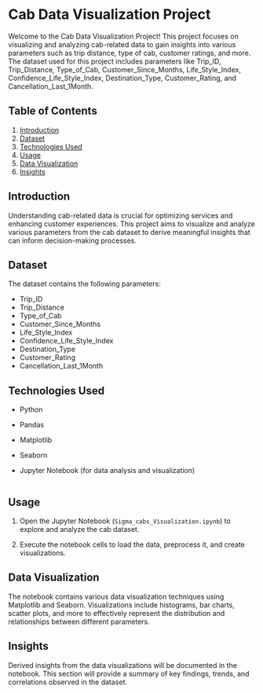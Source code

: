 # Cab Data Visualization Project

Welcome to the Cab Data Visualization Project! This project focuses on visualizing and analyzing cab-related data to gain insights into various parameters such as trip distance, type of cab, customer ratings, and more. The dataset used for this project includes parameters like Trip_ID, Trip_Distance, Type_of_Cab, Customer_Since_Months, Life_Style_Index, Confidence_Life_Style_Index, Destination_Type, Customer_Rating, and Cancellation_Last_1Month.

## Table of Contents

1. [Introduction](#introduction)
2. [Dataset](#dataset)
3. [Technologies Used](#technologies-used)
4. [Usage](#usage)
5. [Data Visualization](#data-visualization)
6. [Insights](#insights)


## Introduction

Understanding cab-related data is crucial for optimizing services and enhancing customer experiences. This project aims to visualize and analyze various parameters from the cab dataset to derive meaningful insights that can inform decision-making processes.

## Dataset

The dataset contains the following parameters:

- Trip_ID
- Trip_Distance
- Type_of_Cab
- Customer_Since_Months
- Life_Style_Index
- Confidence_Life_Style_Index
- Destination_Type
- Customer_Rating
- Cancellation_Last_1Month

## Technologies Used

- Python
- Pandas
- Matplotlib
- Seaborn
- Jupyter Notebook (for data analysis and visualization)

   ```

## Usage

1. Open the Jupyter Notebook (`Sigma_cabs_Visualization.ipynb`) to explore and analyze the cab dataset.

2. Execute the notebook cells to load the data, preprocess it, and create visualizations.

## Data Visualization

The notebook contains various data visualization techniques using Matplotlib and Seaborn. Visualizations include histograms, bar charts, scatter plots, and more to effectively represent the distribution and relationships between different parameters.

## Insights

Derived insights from the data visualizations will be documented in the notebook. This section will provide a summary of key findings, trends, and correlations observed in the dataset.

